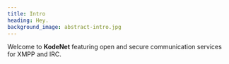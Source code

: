 ```yaml
---
title: Intro
heading: Hey.
background_image: abstract-intro.jpg
---
```


Welcome to **KodeNet** featuring open and secure communication services for XMPP and IRC.
